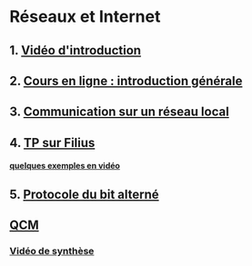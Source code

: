 # Réseaux et Internet

## 1. [Vidéo d'introduction](https://youtu.be/U6Uqf5xsaSI?list=PLOapGKeH_KhFkfZDf5B-AKXmNIXEPpn4a&t=93)
## 2. [Cours en ligne : introduction générale](https://www.math93.com/lycee/nsi-1ere/nsi-1ere/146-pedagogie/lycee/nsi/1010-nsi-numerique-et-sciences-informatiques-reseaux.html)
## 3. [Communication sur un réseau local](https://pixees.fr/informatiquelycee/n_site/nsi_prem_intro_reseau.html)
## 4. [TP sur Filius](https://www.math93.com/images/pdf/NSI/premiere/reseaux/NSI_Reseaux_Filius.pdf)
#### [quelques exemples en vidéo](http://thalesm.hmalherbe.fr/gestclasse/documents/Premiere_NSI/TP/TP_reseaux.html)
## 5. [Protocole du bit alterné](https://pixees.fr/informatiquelycee/n_site/nsi_prem_bit_alt.html)
## [QCM](https://genumsi.inria.fr/qcm.php?h=e0a752c15d758c11e66832c989be6108)

### [Vidéo de synthèse](https://youtu.be/abrLW6QnWF8?list=PLOapGKeH_KhFkfZDf5B-AKXmNIXEPpn4a&t=22)
